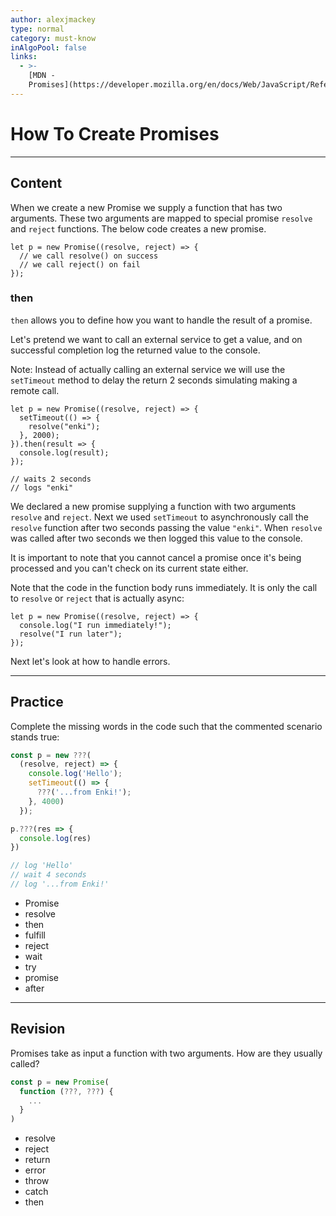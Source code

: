 ```yaml
---
author: alexjmackey
type: normal
category: must-know
inAlgoPool: false
links:
  - >-
    [MDN -
    Promises](https://developer.mozilla.org/en/docs/Web/JavaScript/Reference/Global_Objects/Promise){website}
---
```


# How To Create Promises


---

## Content

When we create a new Promise we supply a function that has two arguments. These two arguments are mapped to special promise `resolve` and `reject` functions. The below code creates a new promise.

```plain-text
let p = new Promise((resolve, reject) => {
  // we call resolve() on success
  // we call reject() on fail
});
```

### then

`then` allows you to define how you want to handle the result of a promise.

Let's pretend we want to call an external service to get a value, and on successful completion log the returned value to the console.

Note: Instead of actually calling an external service we will use the `setTimeout` method to delay the return 2 seconds simulating making a remote call.

```plain-text
let p = new Promise((resolve, reject) => {
  setTimeout(() => {
    resolve("enki");
  }, 2000);
}).then(result => {
  console.log(result);
});

// waits 2 seconds
// logs "enki"
```

We declared a new promise supplying a function with two arguments `resolve` and `reject`. Next we used `setTimeout` to asynchronously call the `resolve` function after two seconds passing the value `"enki"`. When `resolve` was called after two seconds we then logged this value to the console.

It is important to note that you cannot cancel a promise once it's being processed and you can't check on its current state either.

Note that the code in the function body runs immediately. It is only the call to `resolve` or `reject` that is actually async:

```plain-text
let p = new Promise((resolve, reject) => {
  console.log("I run immediately!");
  resolve("I run later");
});
```

Next let's look at how to handle errors.


---

## Practice

Complete the missing words in the code such that the commented scenario stands true:

```javascript
const p = new ???(
  (resolve, reject) => {
    console.log('Hello');
    setTimeout(() => {
      ???('...from Enki!');
    }, 4000)
  });

p.???(res => {
  console.log(res)
})

// log 'Hello'
// wait 4 seconds
// log '...from Enki!'
```

- Promise
- resolve
- then
- fulfill
- reject
- wait
- try
- promise
- after


---

## Revision

Promises take as input a function with two arguments. How are they usually called?

```javascript
const p = new Promise(
  function (???, ???) {
    ...
  }
)
```

- resolve
- reject
- return
- error
- throw
- catch
- then
 
